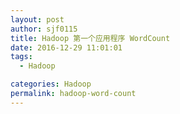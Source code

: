 ```yaml
---
layout: post
author: sjf0115
title: Hadoop 第一个应用程序 WordCount
date: 2016-12-29 11:01:01
tags:
  - Hadoop

categories: Hadoop
permalink: hadoop-word-count
---
```

